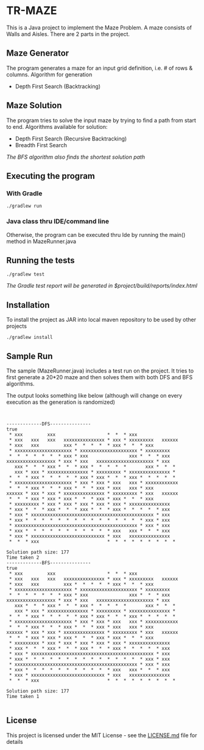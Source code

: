 # TR-MAZE
This is a Java project to implement the Maze Problem. A maze consists of Walls and Aisles. There are 2 parts in the project.

## Maze Generator
The program generates a maze for an input grid definition, i.e. # of rows & columns. Algorithm for generation
- Depth First Search (Backtracking)

## Maze Solution
The program tries to solve the input maze by trying to find a path from start to end. Algorithms available for solution:
- Depth First Search (Recursive Backtracking)
- Breadth First Search

_The BFS algorithm also finds the shortest solution path_


## Executing the program

### With Gradle

```
./gradlew run
```

### Java class thru IDE/command line

Otherwise, the program can be executed thru Ide by running the main() method in MazeRunner.java

## Running the tests

```
./gradlew test
```
_The Gradle test report will be generated in $project/build/reports/index.html_

## Installation

To install the project as JAR into local maven repository to be used by other projects

```
./gradlew install
```

## Sample Run

The sample (MazeRunner.java) includes a test run on the project. It tries to first generate a 20*20 maze and then solves them with both DFS and BFS algorithms. 

The output looks something like below (although will change on every execution as the generation is randomized)


```


-------------DFS---------------
true
 * xxx         xxx                   *  *  * xxx
 * xxx   xxx   xxx   xxxxxxxxxxxxxxx * xxx * xxxxxxxxx   xxxxxx
 * xxx   xxx         xxx *  *  *  *  * xxx *  *  * xxx
 * xxxxxxxxxxxxxxxxxxxxx * xxxxxxxxxxxxxxxxxxxxx * xxxxxxxxx
 *  *  *  *  *  *  * xxx * xxx               xxx *  *  * xxx
xxxxxxxxxxxxxxxxxx * xxx * xxx   xxxxxxxxxxxxxxxxxxxxx * xxx
   xxx *  *  * xxx *  *  * xxx *  *  *  *  *       xxx *  *  *
   xxx * xxx * xxxxxxxxxxxxxxx * xxxxxxxxx * xxxxxxxxxxxxxxx *
 *  *  * xxx *  *  *  *  * xxx * xxx *  *  * xxx *  *  *  *  *
 * xxxxxxxxxxxxxxxxxxxxx * xxx * xxx * xxx   xxx * xxxxxxxxxxxx
 *  *  * xxx *  *  * xxx *  *  * xxx * xxx   xxx * xxx
xxxxxx * xxx * xxx * xxxxxxxxxxxxxxx * xxxxxxxxx * xxx   xxxxxx
 *  *  * xxx * xxx * xxx *  *  * xxx * xxx *  *  * xxx
 * xxxxxxxxx * xxx * xxx * xxx * xxx * xxx * xxxxxxxxxxxxxxx
 * xxx *  *  * xxx *  *  * xxx *  *  * xxx *  *  *  *  * xxx
 * xxx * xxxxxxxxxxxxxxxxxxxxxxxxxxxxxxxxxxxxxxxxxxxxx * xxx
 * xxx *  *  *  *  *  *  *  *  *  *  *  *  *  *  * xxx * xxx
 * xxxxxxxxxxxxxxxxxxxxxxxxxxxxxxxxxxxxxxxxxxxxx * xxx * xxx
 * xxx *  *  *  *  *  *  *  *  *  *  * xxx   xxx *  *  * xxx
 * xxx * xxxxxxxxxxxxxxxxxxxxxxxxxxx * xxx   xxxxxxxxxxxxxxx
 *  *  * xxx                         *  *  *  *  *  *  *  *  *

Solution path size: 177
Time taken 2
-------------BFS---------------
true
 * xxx         xxx                   *  *  * xxx
 * xxx   xxx   xxx   xxxxxxxxxxxxxxx * xxx * xxxxxxxxx   xxxxxx
 * xxx   xxx         xxx *  *  *  *  * xxx *  *  * xxx
 * xxxxxxxxxxxxxxxxxxxxx * xxxxxxxxxxxxxxxxxxxxx * xxxxxxxxx
 *  *  *  *  *  *  * xxx * xxx               xxx *  *  * xxx
xxxxxxxxxxxxxxxxxx * xxx * xxx   xxxxxxxxxxxxxxxxxxxxx * xxx
   xxx *  *  * xxx *  *  * xxx *  *  *  *  *       xxx *  *  *
   xxx * xxx * xxxxxxxxxxxxxxx * xxxxxxxxx * xxxxxxxxxxxxxxx *
 *  *  * xxx *  *  *  *  * xxx * xxx *  *  * xxx *  *  *  *  *
 * xxxxxxxxxxxxxxxxxxxxx * xxx * xxx * xxx   xxx * xxxxxxxxxxxx
 *  *  * xxx *  *  * xxx *  *  * xxx * xxx   xxx * xxx
xxxxxx * xxx * xxx * xxxxxxxxxxxxxxx * xxxxxxxxx * xxx   xxxxxx
 *  *  * xxx * xxx * xxx *  *  * xxx * xxx *  *  * xxx
 * xxxxxxxxx * xxx * xxx * xxx * xxx * xxx * xxxxxxxxxxxxxxx
 * xxx *  *  * xxx *  *  * xxx *  *  * xxx *  *  *  *  * xxx
 * xxx * xxxxxxxxxxxxxxxxxxxxxxxxxxxxxxxxxxxxxxxxxxxxx * xxx
 * xxx *  *  *  *  *  *  *  *  *  *  *  *  *  *  * xxx * xxx
 * xxxxxxxxxxxxxxxxxxxxxxxxxxxxxxxxxxxxxxxxxxxxx * xxx * xxx
 * xxx *  *  *  *  *  *  *  *  *  *  * xxx   xxx *  *  * xxx
 * xxx * xxxxxxxxxxxxxxxxxxxxxxxxxxx * xxx   xxxxxxxxxxxxxxx
 *  *  * xxx                         *  *  *  *  *  *  *  *  *

Solution path size: 177
Time taken 1


```

## License

This project is licensed under the MIT License - see the [LICENSE.md](LICENSE.md) file for details
